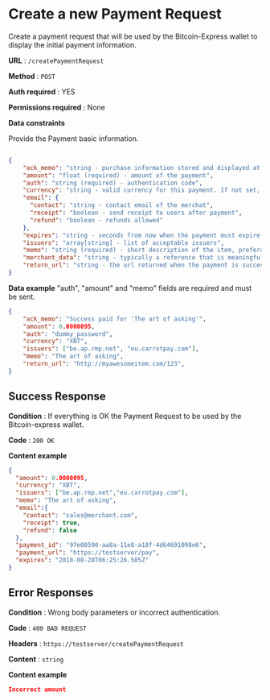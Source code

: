 # Create a new Payment Request

Create a payment request that will be used by the Bitcoin-Express wallet to display the initial payment information.

**URL** : `/createPaymentRequest`

**Method** : `POST`

**Auth required** : YES

**Permissions required** : None

**Data constraints**

Provide the Payment basic information.

```json

{
    "ack_memo": "string - purchase information stored and displayed at the wallet's item section",
    "amount": "float (required) - amount of the payment",
    "auth": "string (required) - authentication code",
    "currency": "string - valid currency for this payment. If not set, it will use the default merchant_config.default_payment_currency",
    "email": {
      "contact": "string - contact email of the merchat",
      "receipt": "boolean - send receipt to users after payment",
      "refund": "boolean - refunds allowed"
    },
    "expires": "string - seconds from now when the payment must expire. If not set by default expires will be set from the value of merchant_config.default_payment_timeout",
    "issuers": "array[string] - list of acceptable issuers",
    "memo": "string (required) - short description of the item, preferably in the buyer's preferred language",
    "merchant_data": "string - typically a reference that is meaningful to the merchant – for example an invoice number",
    "return_url": "string - the url returned when the payment is successful, when the item is a link to the product. Otherwise the return_url will be set as: 'domain: ' + merchant_config.domain",
}
```

**Data example** "auth", "amount" and "memo" fields are required and must be sent.

```json
{
    "ack_memo": "Success paid for 'The art of asking'",
    "amount": 0.0000095,
    "auth": "dummy_password",
    "currency": "XBT",
    "issuers": ["be.ap.rmp.net", "eu.carrotpay.com"],
    "memo": "The art of asking",
    "return_url": "http://myawesomeitem.com/123",
}
```

## Success Response

**Condition** : If everything is OK the Payment Request to be used by the Bitcoin-express wallet.

**Code** : `200 OK`

**Content example**

```json
{
  "amount": 0.0000095,
  "currency": "XBT",
  "issuers": ["be.ap.rmp.net","eu.carrotpay.com"],
  "memo": "The art of asking",
  "email":{
    "contact": "sales@merchant.com",
    "receipt": true,
    "refund": false
  },
  "payment_id": "97e00590-aa8a-11e8-a18f-4d64691098e6",
  "payment_url": "https://testserver/pay",
  "expires": "2018-08-28T06:25:26.505Z"
}
```

## Error Responses

**Condition** : Wrong body parameters or incorrect authentication.

**Code** : `400 BAD REQUEST`

**Headers** : `https://testserver/createPaymentRequest`

**Content** : `string`

**Content example**

```json
Incorrect amount
```
